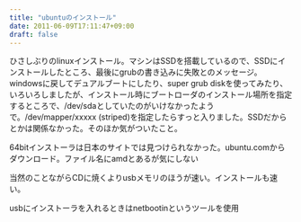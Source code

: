 ```yaml
---
title: "ubuntuのインストール"
date: 2011-06-09T17:11:47+09:00
draft: false
---
```


ひさしぶりのlinuxインストール。マシンはSSDを搭載しているので、SSDにインストールしたところ、最後にgrubの書き込みに失敗とのメッセージ。windowsに戻してデュアルブートにしたり、super grub diskを使ってみたり、いろいろしましたが、インストール時にブートローダのインストール場所を指定するところで、/dev/sdaとしていたのがいけなかったようで。/dev/mapper/xxxxx (striped)を指定したらすっと入りました。SSDだからとかは関係なかった。そのほか気がついたこと。

64bitインストーラは日本のサイトでは見つけられなかった。ubuntu.comからダウンロード。ファイル名にamdとあるが気にしない

当然のことながらCDに焼くよりusbメモリのほうが速い。インストールも速い。

usbにインストーラを入れるときはnetbootinというツールを使用

